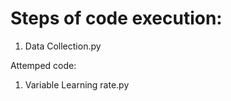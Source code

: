 # Steps of code execution:
<ol>
  <li>Data Collection.py
</ol>

<p>Attemped code:</p>
<ol>
  <li> Variable Learning rate.py</li>
